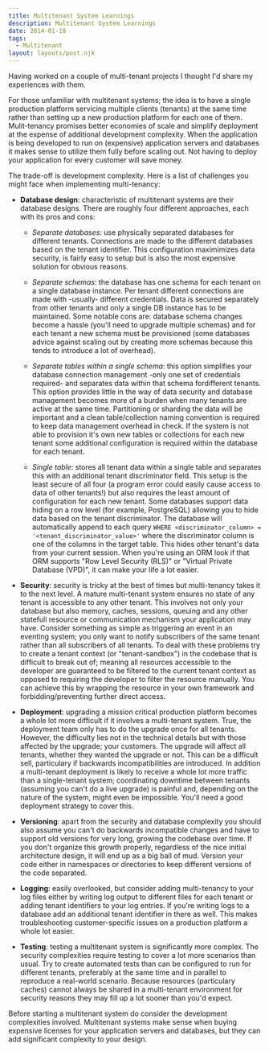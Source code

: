 ```yaml
---
title: Multitenant System Learnings
description: Multitenant System Learnings
date: 2014-01-18
tags:
  - Multitenant
layout: layouts/post.njk
---
```


Having worked on a couple of multi-tenant projects I thought I'd share my experiences with them.

For those unfamiliar with multitenant systems; the idea is to have a single production platform servicing multiple clients (tenants) at the same time rather than setting up a new production platform for each one of them. Mulit-tenancy promises better economies of scale and simplify deployment at the expense of additional development complexity. When the application is being developed to run on (expensive) application servers and databases it makes sense to utilize them fully before scaling out. Not having to deploy your application for every customer will save money.

The trade-off is development complexity. Here is a list of challenges you might face when implementing multi-tenancy:

- **Database design**: characteristic of multitenant systems are their database designs. There are roughly four different approaches, each with its pros and cons:

  - _Separate databases_: use physically separated databases for different tenants. Connections are made to the different databases based on the tenant identifier. This configuration maximimizes data security, is fairly easy to setup but is also the most expensive solution for obvious reasons.

  - _Separate schemas_: the database has one schema for each tenant on a single database instance. Per tenant different connections are made with -usually- different credentials. Data is secured separately from other tenants and only a single DB instance has to be maintained. Some notable cons are: database schema changes become a hassle (you'll need to upgrade multiple schemas) and for each tenant a new schema must be provisioned (some databases advice against scaling out by creating more schemas because this tends to introduce a lot of overhead).

  - _Separate tables within a single schema_: this option simplifies your database connection management -only one set of credentials required- and separates data within that schema fordifferent tenants. This option provides little in the way of data security and database management becomes more of a burden when many tenants are active at the same time. Partitioning or sharding the data will be important and a clean table/collection naming convention is required to keep data management overhead in check. If the system is not able to provision it's own new tables or collections for each new tenant some additional configuration is required within the database for each tenant.

  - _Single table_: stores all tenant data within a single table and separates this with an additional tenant discriminator field. This setup is the least secure of all four (a program error could easily cause access to data of other tenants!) but also requires the least amount of configuration for each new tenant. Some databases support data hiding on a row level (for example, PostgreSQL) allowing you to hide data based on the tenant discriminator. The database will automatically append to each query `WHERE <discriminator_column> = '<tenant_discriminator_value>'` where the discriminator column is one of the columns in the target table. This hides other tenant's data from your current session. When you're using an ORM look if that ORM supports "Row Level Security (RLS)" or "Virtual Private Database (VPD)", it can make your life a lot easier.

- **Security**: security is tricky at the best of times but multi-tenancy takes it to the next level. A mature multi-tenant system ensures no state of any tenant is accessible to any other tenant. This involves not only your database but also memory, caches, sessions, queuing and any other statefull resource or communication mechanism your application may have. Consider something as simple as triggering an event in an eventing system; you only want to notify subscribers of the same tenant rather than all subscribers of all tenants. To deal with these problems try to create a tenant context (or "tenant-sandbox") in the codebase that is difficult to break out of; meaning all resources accessible to the developer are guaranteed to be filtered to the current tenant context as opposed to requiring the developer to filter the resource manually. You can achieve this by wrapping the resource in your own framework and forbidding/preventing further direct access.

- **Deployment**: upgrading a mission critical production platform becomes a whole lot more difficult if it involves a multi-tenant system. True, the deployment team only has to do the upgrade once for all tenants. However, the difficulty lies not in the technical details but with those affected by the upgrade; your customers. The upgrade will affect all tenants, whether they wanted the upgrade or not. This can be a difficult sell, particulary if backwards incompatibilities are introduced. In addition a multi-tenant deployment is likely to receive a whole lot more traffic than a single-tenant system; coordinating downtime between tenants (assuming you can't do a live upgrade) is painful and, depending on the nature of the system, might even be impossible. You'll need a good deployment strategy to cover this.

- **Versioning**: apart from the security and database complexity you should also assume you can't do backwards incompatible changes and have to support old versions for very long, growing the codebase over time. If you don't organize this growth properly, regardless of the nice initial architecture design, it will end up as a big ball of mud. Version your code either in namespaces or directories to keep different versions of the code separated.

- **Logging**: easily overlooked, but consider adding multi-tenancy to your log files either by writing log output to different files for each tenant or adding tenant identifiers to your log entries. If you're writing logs to a database add an additional tenant identifier in there as well. This makes troubleshooting customer-specific issues on a production platform a whole lot easier.

- **Testing**: testing a multitenant system is significantly more complex. The security complexities require testing to cover a lot more scenarios than usual. Try to create automated tests than can be configured to run for different tenants, preferably at the same time and in parallel to reproduce a real-world scenario. Because resources (particulary caches) cannot always be shared in a multi-tenant environment for security reasons they may fill up a lot sooner than you'd expect.

Before starting a multitenant system do consider the development complexities involved. Multitenant systems make sense when buying expensive licenses for your application servers and databases, but they can add significant complexity to your design.

